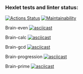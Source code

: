 ### Hexlet tests and linter status:
[![Actions Status](https://github.com/Maykolson/frontend-project-44/workflows/hexlet-check/badge.svg)](https://github.com/Maykolson/frontend-project-44/actions)
[![Maintainability](https://api.codeclimate.com/v1/badges/0d6c304a4b5364344af3/maintainability)](https://codeclimate.com/github/Maykolson/frontend-project-44/maintainability)

Brain-even
[![asciicast](https://asciinema.org/a/pHoOoCER23YJf1OQtkYxoQTAM.svg)](https://asciinema.org/a/pHoOoCER23YJf1OQtkYxoQTAM)

Brain-calc
[![asciicast](https://asciinema.org/a/OCb1vxz0UuAyvvI8IgR5QpHTx.svg)](https://asciinema.org/a/OCb1vxz0UuAyvvI8IgR5QpHTx)

Brain-gcd
[![asciicast](https://asciinema.org/a/xcc40wZ4qxKlL5Iis5MF8N8xw.svg)](https://asciinema.org/a/xcc40wZ4qxKlL5Iis5MF8N8xw)

Brain-progression
[![asciicast](https://asciinema.org/a/vMAK0oZTVQv2S5PYihM43sQqX.svg)](https://asciinema.org/a/vMAK0oZTVQv2S5PYihM43sQqX)

Brain-prime
[![asciicast](https://asciinema.org/a/11pUJfr9O8iWUzPmHKjQhnJEw.svg)](https://asciinema.org/a/11pUJfr9O8iWUzPmHKjQhnJEw)